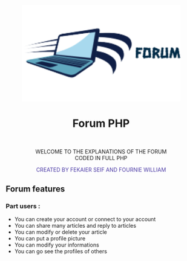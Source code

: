 <p align="center">
  <img src="assets/img/logo.png" width="420" title="hover text">
  <h1 align="center">Forum PHP</h1>
</p>
<br>
<p align="center">
    WELCOME TO THE EXPLANATIONS OF THE FORUM<br>
    CODED IN FULL PHP<br>
    <p align="center" style="color:#4D3CA6;">CREATED BY FEKAIER SEIF AND FOURNIE WILLIAM</p>
</p>
<p align="left">
    <h2>Forum features</h2>
</p>

### Part users :<br>
* You can create your account or connect to your account<br>
* You can share many articles and reply to articles<br>
* You can modify or delete your article<br>
* You can put a profile picture<br>
* You can modify your informations<br>
* You can go see the profiles of others <br>